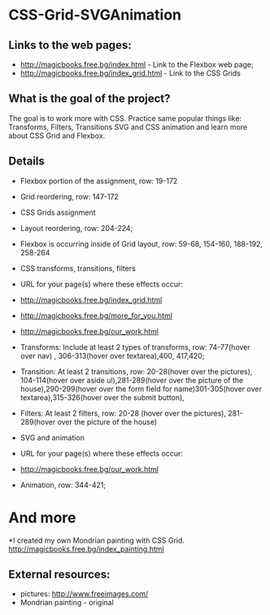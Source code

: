 # CSS-Grid-SVGAnimation
## Links to the web pages:
* http://magicbooks.free.bg/index.html - Link to the Flexbox web page;
* http://magicbooks.free.bg/index_grid.html  - Link to the CSS Grids


## What is the goal of the project?
The goal is to work more with CSS. Practice same popular things like: Transforms, Filters, Transitions SVG and CSS animation and learn more about CSS Grid and Flexbox.

## Details

 * Flexbox portion of the assignment, row: 19-172
 * Grid reordering, row: 147-172
 
 * CSS Grids assignment 
 * Layout reordering, row: 204-224;
 * Flexbox is occurring inside of Grid layout, row: 59-68, 154-160, 188-192, 258-264
 
 * CSS transforms, transitions, filters 
 * URL for your page(s) where these effects occur:      
 * http://magicbooks.free.bg/index_grid.html 
 * http://magicbooks.free.bg/more_for_you.html 
 * http://magicbooks.free.bg/our_work.html 
 
 *  Transforms: Include at least 2 types of transforms, row: 74-77(hover over nav) , 306-313(hover over  textarea),400, 417,420;
 *  Transition: At least 2 transitions, row: 20-28(hover over the pictures), 104-114(hover over  aside ul),281-289(hover over the picture of the house),290-299(hover over the form field for name)301-305(hover over  textarea),315-326(hover over  the submit button),
 * Filters: At least 2 filters, row: 20-28 (hover over the pictures), 281-289(hover over the picture of the house) 
 
 
*  SVG and animation 
*  URL for your page(s) where these effects occur:
*  http://magicbooks.free.bg/our_work.html 
*  Animation, row: 344-421;

# And more
*I created my own Mondrian painting with CSS Grid.        http://magicbooks.free.bg/index_painting.html 



## External resources:
* pictures: http://www.freeimages.com/
* Mondrian painting - original